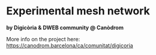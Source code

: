 # Experimental mesh network
**by Digicòria & DWEB community @ Canòdrom**

More info on the project here: https://canodrom.barcelona/ca/comunitat/digicoria

